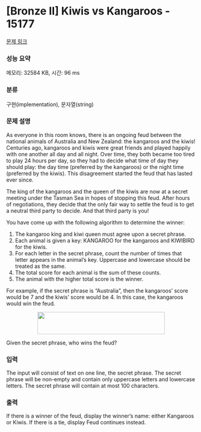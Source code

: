 # [Bronze II] Kiwis vs Kangaroos - 15177 

[문제 링크](https://www.acmicpc.net/problem/15177) 

### 성능 요약

메모리: 32584 KB, 시간: 96 ms

### 분류

구현(implementation), 문자열(string)

### 문제 설명

<p>As everyone in this room knows, there is an ongoing feud between the national animals of Australia and New Zealand: the kangaroos and the kiwis! Centuries ago, kangaroos and kiwis were great friends and played happily with one another all day and all night. Over time, they both became too tired to play 24 hours per day, so they had to decide what time of day they should play: the day time (preferred by the kangaroos) or the night time (preferred by the kiwis). This disagreement started the feud that has lasted ever since.</p>

<p>The king of the kangaroos and the queen of the kiwis are now at a secret meeting under the Tasman Sea in hopes of stopping this feud. After hours of negotiations, they decide that the only fair way to settle the feud is to get a neutral third party to decide. And that third party is you!</p>

<p>You have come up with the following algorithm to determine the winner:</p>

<ol>
	<li>The kangaroo king and kiwi queen must agree upon a secret phrase.</li>
	<li>Each animal is given a key: KANGAROO for the kangaroos and KIWIBIRD for the kiwis.</li>
	<li>For each letter in the secret phrase, count the number of times that letter appears in the animal’s key. Uppercase and lowercase should be treated as the same.</li>
	<li>The total score for each animal is the sum of these counts.</li>
	<li>The animal with the higher total score is the winner.</li>
</ol>

<p>For example, if the secret phrase is “Australia”, then the kangaroos’ score would be 7 and the kiwis’ score would be 4. In this case, the kangaroos would win the feud.</p>

<p style="text-align:center"><img alt="" src="" style="height:59px; width:338px"></p>

<p>Given the secret phrase, who wins the feud?</p>

### 입력 

 <p>The input will consist of text on one line, the secret phrase. The secret phrase will be non-empty and contain only uppercase letters and lowercase letters. The secret phrase will contain at most 100 characters.</p>

### 출력 

 <p>If there is a winner of the feud, display the winner’s name: either Kangaroos or Kiwis. If there is a tie, display Feud continues instead.</p>


